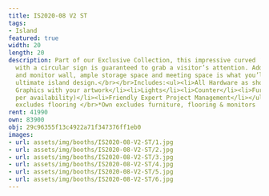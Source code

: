 ```yaml
---
title: IS2020-08 V2 ST
tags:
- Island
featured: true
width: 20
length: 20
description: Part of our Exclusive Collection, this impressive curved ‘Horizon Wall’
  with a circular sign is guaranteed to grab a visitor’s attention. Added display
  and monitor wall, ample storage space and meeting space is what you’ll get in this
  ultimate island design.</br></br>Includes:<ul><li>All Hardware as shown</li><li>New
  Graphics with your artwork</li><li>Lights</li><li>Counter</li><li>Furniture* (as
  per availability)</li><li>Friendly Expert Project Management</li></ul></br>Rent
  excludes flooring </br>*Own excludes furniture, flooring & monitors
rent: 41990
own: 83900
obj: 29c96355f13c4922a71f347376ff1eb0
images:
- url: assets/img/booths/IS2020-08-V2-ST/1.jpg
- url: assets/img/booths/IS2020-08-V2-ST/2.jpg
- url: assets/img/booths/IS2020-08-V2-ST/3.jpg
- url: assets/img/booths/IS2020-08-V2-ST/4.jpg
- url: assets/img/booths/IS2020-08-V2-ST/5.jpg
- url: assets/img/booths/IS2020-08-V2-ST/6.jpg
---
```


